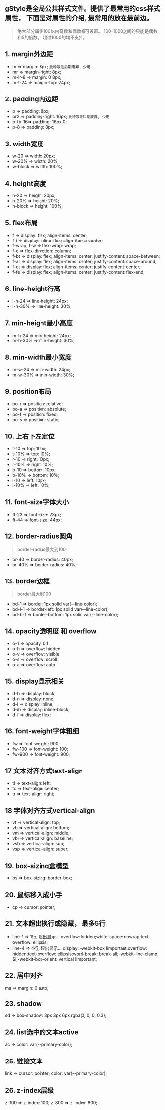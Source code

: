 ##  gStyle是全局公共样式文件。提供了最常用的css样式属性， 下面是对属性的介绍, 最常用的放在最前边。
> 绝大部分属性100以内奇数和偶数都可设置。 100-1000之间的只能是偶数和5的倍数。 超过1000的均不支持。


## 1. margin外边距
+ m => margin: 8px; `此种写法后期废弃, 少用`
+ mr => margin-right: 8px;
+ m-lr-8 => margin: 0 8px;
+ m-t-24 => margin-top: 24px;
## 2. padding内边距
+ p => padding: 8px;
+ pr2 => padding-right: 16px; `此种写法后期废弃, 少用`
+ p-tb-16=> padding: 16px 0;
+ p-8 => padding: 8px;
## 3. width宽度
+ w-20 => width: 20px;
+ w-20% => width: 20%;
+ w-block => width: 100%;
## 4. height高度
+ h-20 => height: 20px;
+ h-20% => height: 20%;
+ h-block => height: 100%;
## 5. flex布局
+ f => display: flex; align-items: center;
+ f-i => display: inline-flex; align-items: center;
+ f-wrap, f-w => flex-wrap: wrap;
+ f-c => flex-direction: column;
+ f-bt => display: flex; align-items: center; justify-content: space-between;
+ f-ar =>  display: flex; align-items: center; justify-content: space-around;
+ f-ct =>  display: flex; align-items: center; justify-content: center;
+ f-fe => display: flex; align-items: center; justify-content: flex-end;
## 6. line-height行高
+ l-h-24 => line-height: 24px;
+ l-h-30% => line-height: 30%;
## 7. min-height最小高度
+ m-h-24 => min-height: 24px;
+ m-h-30% => min-height: 30%;
## 8. min-width最小宽度
+ m-w-24 => min-width: 24px;
+ m-w-30% => min-width: 30%;
## 9. position布局
+ po-r => position: relative;
+ po-a => position: absolute;
+ po-f => position: fixed;
+ po-s => position: static;
## 10. 上右下左定位
+ t-10 => top: 10px;
+ t-10% => top: 10%;
+ r-10 => right: 10px;
+ r-10% => right: 10%;
+ b-10 => bottom: 10px;
+ b-10% => bottom: 10%;
+ l-10 => left: 10px;
+ l-10% => left: 10%;
## 11. font-size字体大小
+ ft-23 => font-size: 23px;
+ ft-44 => font-size: 44px;
## 12. border-radius圆角
> border-radius最大到100
+ br-40 => border-radius: 40px;
+ br-40% => border-radius: 40%;
## 13. border边框
> border最大到100
+ bd-1 => border: 1px solid var(--line-color);
+ bd-l-1 => border-left: 1px solid var(--line-color);
+ bd-b-1 => border-bottom: 1px solid var(--line-color);
## 14. opacity透明度 和 overflow
+ o-1 => opacity: 0.1
+ o-h => overflow: hidden
+ o-v => overflow: visible
+ o-s => overflow: scroll
+ o-a => overflow: auto
## 15. display显示相关
+ d-b => display: block;
+ d-n => display: none;
+ d-i => display: inline;
+ d-ib => display: inline-block;
+ d-f => display: flex;
## 16. font-weight字体粗细
+ fw => font-weight: 900;
+ fw-100 => font-weight: 100;
+ fw-900 => font-weight: 900;
## 17 文本对齐方式text-align
+ tl => text-align: left;
+ tc => text-align: center;
+ tr => text-align: right;
## 18 字体对齐方式vertical-align
+ vt => vertical-align: top;
+ vb => vertical-align: bottom;
+ vm => vertical-align: middle;
+ vbl => vertical-align: baseline;
+ vsb => vertical-align: sub;
+ vsp => vertical-align: super;
## 19. box-sizing盒模型
+ bs => box-sizing: border-box;
## 20. 鼠标移入成小手
+ cp => cursor: pointer;
## 21. 文本超出换行或隐藏， 最多5行
+ line-1 => 1行, 超出显示... overflow: hidden;white-space: nowrap;text-overflow: ellipsis;
+ line-4 => 4行, 超出显示...  display: -webkit-box !important;overflow: hidden;text-overflow: ellipsis;word-break: break-all;-webkit-line-clamp: $i;-webkit-box-orient: vertical !important;
## 22. 居中对齐
ma => margin: 0 auto;
## 23. shadow
sd => box-shadow: 3px 3px 6px rgba(0, 0, 0, 0.3);
## 24. list选中的文本active
ac => color: var(--primary-color);
## 25. 链接文本
link => cursor: pointer; color: var(--primary-color);
## 26. z-index层级
z-100 => z-index: 100;
z-800 => z-index: 800;

